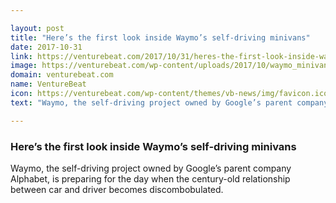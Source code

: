 ```yaml
---

layout: post
title: "Here’s the first look inside Waymo’s self-driving minivans"
date: 2017-10-31
link: https://venturebeat.com/2017/10/31/heres-the-first-look-inside-waymos-self-driving-minivans/
image: https://venturebeat.com/wp-content/uploads/2017/10/waymo_minivan_5.jpg?fit=780%2C484&strip=all
domain: venturebeat.com
name: VentureBeat
icon: https://venturebeat.com/wp-content/themes/vb-news/img/favicon.ico
text: "Waymo, the self-driving project owned by Google’s parent company Alphabet, is preparing for the day when the century-old relationship between car and driver becomes discombobulated."

---
```


### Here’s the first look inside Waymo’s self-driving minivans

Waymo, the self-driving project owned by Google’s parent company Alphabet, is preparing for the day when the century-old relationship between car and driver becomes discombobulated.